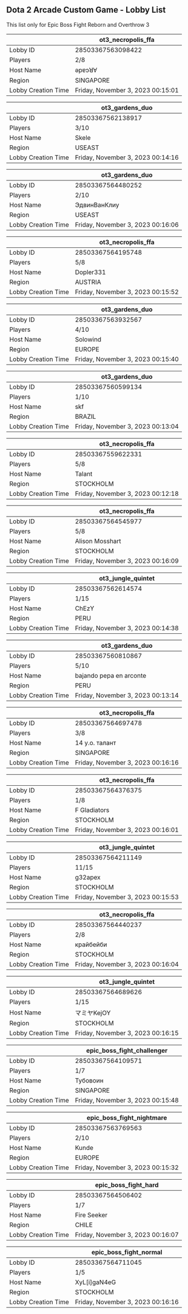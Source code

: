 ## Dota 2 Arcade Custom Game - Lobby List

This list only for Epic Boss Fight Reborn and Overthrow 3

|  | ot3_necropolis_ffa |
| ------ | ------ |
| Lobby ID | 28503367563098422 |
| Players | 2/8 |
| Host Name | ǝpɐɔꓤⱯ |
| Region | SINGAPORE |
| Lobby Creation Time | Friday, November 3, 2023 00:15:01 |


|  | ot3_gardens_duo |
| ------ | ------ |
| Lobby ID | 28503367562138917 |
| Players | 3/10 |
| Host Name | Skele |
| Region | USEAST |
| Lobby Creation Time | Friday, November 3, 2023 00:14:16 |


|  | ot3_gardens_duo |
| ------ | ------ |
| Lobby ID | 28503367564480252 |
| Players | 2/10 |
| Host Name | ЭдвинВанКлиу |
| Region | USEAST |
| Lobby Creation Time | Friday, November 3, 2023 00:16:06 |


|  | ot3_necropolis_ffa |
| ------ | ------ |
| Lobby ID | 28503367564195748 |
| Players | 5/8 |
| Host Name | Dopler331 |
| Region | AUSTRIA |
| Lobby Creation Time | Friday, November 3, 2023 00:15:52 |


|  | ot3_gardens_duo |
| ------ | ------ |
| Lobby ID | 28503367563932567 |
| Players | 4/10 |
| Host Name | Solowind |
| Region | EUROPE |
| Lobby Creation Time | Friday, November 3, 2023 00:15:40 |


|  | ot3_gardens_duo |
| ------ | ------ |
| Lobby ID | 28503367560599134 |
| Players | 1/10 |
| Host Name | skf |
| Region | BRAZIL |
| Lobby Creation Time | Friday, November 3, 2023 00:13:04 |


|  | ot3_necropolis_ffa |
| ------ | ------ |
| Lobby ID | 28503367559622331 |
| Players | 5/8 |
| Host Name | Talant |
| Region | STOCKHOLM |
| Lobby Creation Time | Friday, November 3, 2023 00:12:18 |


|  | ot3_necropolis_ffa |
| ------ | ------ |
| Lobby ID | 28503367564545977 |
| Players | 5/8 |
| Host Name | Alison Mosshart |
| Region | STOCKHOLM |
| Lobby Creation Time | Friday, November 3, 2023 00:16:09 |


|  | ot3_jungle_quintet |
| ------ | ------ |
| Lobby ID | 28503367562614574 |
| Players | 1/15 |
| Host Name | ChEzY |
| Region | PERU |
| Lobby Creation Time | Friday, November 3, 2023 00:14:38 |


|  | ot3_gardens_duo |
| ------ | ------ |
| Lobby ID | 28503367560810867 |
| Players | 5/10 |
| Host Name | bajando pepa en arconte |
| Region | PERU |
| Lobby Creation Time | Friday, November 3, 2023 00:13:14 |


|  | ot3_necropolis_ffa |
| ------ | ------ |
| Lobby ID | 28503367564697478 |
| Players | 3/8 |
| Host Name | 14 y.o. талант |
| Region | SINGAPORE |
| Lobby Creation Time | Friday, November 3, 2023 00:16:16 |


|  | ot3_necropolis_ffa |
| ------ | ------ |
| Lobby ID | 28503367564376375 |
| Players | 1/8 |
| Host Name | F Gladiators |
| Region | STOCKHOLM |
| Lobby Creation Time | Friday, November 3, 2023 00:16:01 |


|  | ot3_jungle_quintet |
| ------ | ------ |
| Lobby ID | 28503367564211149 |
| Players | 11/15 |
| Host Name | g32apex |
| Region | STOCKHOLM |
| Lobby Creation Time | Friday, November 3, 2023 00:15:53 |


|  | ot3_necropolis_ffa |
| ------ | ------ |
| Lobby ID | 28503367564440237 |
| Players | 2/8 |
| Host Name | крайбейби |
| Region | STOCKHOLM |
| Lobby Creation Time | Friday, November 3, 2023 00:16:04 |


|  | ot3_jungle_quintet |
| ------ | ------ |
| Lobby ID | 28503367564689626 |
| Players | 1/15 |
| Host Name | マミヤKejOY |
| Region | STOCKHOLM |
| Lobby Creation Time | Friday, November 3, 2023 00:16:15 |


|  | epic_boss_fight_challenger |
| ------ | ------ |
| Lobby ID | 28503367564109571 |
| Players | 1/7 |
| Host Name | Тубовоин |
| Region | SINGAPORE |
| Lobby Creation Time | Friday, November 3, 2023 00:15:48 |


|  | epic_boss_fight_nightmare |
| ------ | ------ |
| Lobby ID | 28503367563769563 |
| Players | 2/10 |
| Host Name | Kunde |
| Region | EUROPE |
| Lobby Creation Time | Friday, November 3, 2023 00:15:32 |


|  | epic_boss_fight_hard |
| ------ | ------ |
| Lobby ID | 28503367564506402 |
| Players | 1/7 |
| Host Name | Fire Seeker |
| Region | CHILE |
| Lobby Creation Time | Friday, November 3, 2023 00:16:07 |


|  | epic_boss_fight_normal |
| ------ | ------ |
| Lobby ID | 28503367564711045 |
| Players | 1/5 |
| Host Name | XyL[i]gaN4eG |
| Region | STOCKHOLM |
| Lobby Creation Time | Friday, November 3, 2023 00:16:16 |


